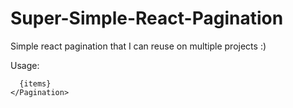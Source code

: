 # Super-Simple-React-Pagination
Simple react pagination that I can reuse on multiple projects :) 


Usage: 

```<Pagination>
  {items}
</Pagination>
```
